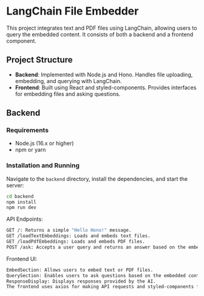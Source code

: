 # LangChain File Embedder

This project integrates text and PDF files using LangChain, allowing users to query the embedded content. It consists of both a backend and a frontend component.

## Project Structure

- **Backend**: Implemented with Node.js and Hono. Handles file uploading, embedding, and querying with LangChain.
- **Frontend**: Built using React and styled-components. Provides interfaces for embedding files and asking questions.

## Backend

### Requirements

- Node.js (16.x or higher)
- npm or yarn

### Installation and Running

Navigate to the `backend` directory, install the dependencies, and start the server:
```bash
cd backend
npm install
npm run dev
```

API Endpoints:
```bash
GET /: Returns a simple "Hello Hono!" message.
GET /loadTextEmbeddings: Loads and embeds text files.
GET /loadPdfEmbeddings: Loads and embeds PDF files.
POST /ask: Accepts a user query and returns an answer based on the embedded content.
```


Frontend UI:
```bash
EmbedSection: Allows users to embed text or PDF files.
QuerySection: Enables users to ask questions based on the embedded content.
ResponseDisplay: Displays responses provided by the AI.
The frontend uses axios for making API requests and styled-components for styling UI components.
```
